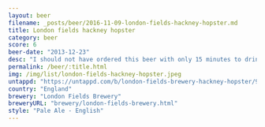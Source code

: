 ```yaml
---
layout: beer
filename: _posts/beer/2016-11-09-london-fields-hackney-hopster.md
title: London fields hackney hopster
category: beer
score: 6
beer-date: "2013-12-23"
desc: "I should not have ordered this beer with only 15 minutes to drink it. Would be nice if I had more time to enjoy it"
permalink: /beer/:title.html
img: /img/list/london-fields-hackney-hopster.jpeg
untappd: "https://untappd.com/b/london-fields-brewery-hackney-hopster/98628"
country: "England"
brewery: "London Fields Brewery"
breweryURL: "brewery/london-fields-brewery.html"
style: "Pale Ale - English"
---
```

